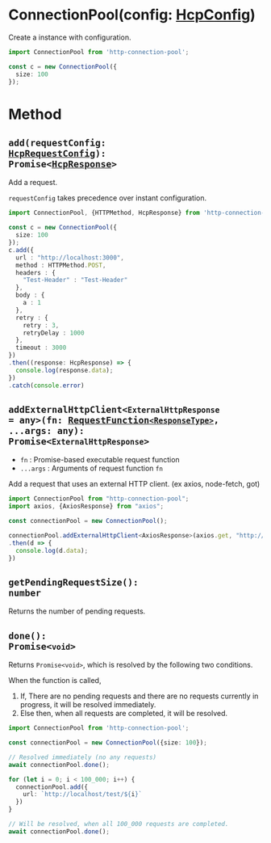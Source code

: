 # ConnectionPool(config: [HcpConfig](./3-Types.md#HcpConfig))
Create a instance with configuration. 

```typescript
import ConnectionPool from 'http-connection-pool';

const c = new ConnectionPool({
  size: 100
});
```

# Method
## <code>add(requestConfig: [HcpRequestConfig](./3-Types.md#hcprequestconfig)): Promise<[HcpResponse](./3-Types.md#HcPResponse)></code>
Add a request.

`requestConfig` takes precedence over instant configuration.

```typescript
import ConnectionPool, {HTTPMethod, HcpResponse} from 'http-connection-pool';

const c = new ConnectionPool({
  size: 100
});
c.add({
  url : "http://localhost:3000",
  method : HTTPMethod.POST,
  headers : {
    "Test-Header" : "Test-Header"
  },
  body : {
    a : 1
  },
  retry : {
    retry : 3,
    retryDelay : 1000
  },
  timeout : 3000
})
.then((response: HcpResponse) => {
  console.log(response.data);
})
.catch(console.error)
```
## <code>addExternalHttpClient<`ExternalHttpResponse` = any>(fn: [RequestFunction`<ResponseType>`](./3-Types.md#requestfunction), ...args: any): Promise<`ExternalHttpResponse`></code>
* `fn` :  Promise-based executable request function
* `...args` : Arguments of request function `fn`

Add a request that uses an external HTTP client. (ex axios, node-fetch, got)

```typescript
import ConnectionPool from "http-connection-pool";
import axios, {AxiosResponse} from "axios";

const connectionPool = new ConnectionPool();

connectionPool.addExternalHttpClient<AxiosResponse>(axios.get, "http://localhost/test", {timeout: 3000})
.then(d => {
  console.log(d.data);
})
```



## <code>getPendingRequestSize(): number</code>
Returns the number of pending requests.

## <code>done(): Promise<`void`></code>
Returns `Promise<void>`, which is resolved by the following two conditions.

When the function is called,
1. If, There are no pending requests and there are no requests currently in progress, it will be resolved immediately.
2. Else then, when all requests are completed, it will be resolved.

```typescript
import ConnectionPool from 'http-connection-pool';

const connectionPool = new ConnectionPool({size: 100});

// Resolved immediately (no any requests)
await connectionPool.done(); 

for (let i = 0; i < 100_000; i++) {
  connectionPool.add({
    url: `http://localhost/test/${i}`
  })
}

// Will be resolved, when all 100_000 requests are completed.
await connectionPool.done();
```